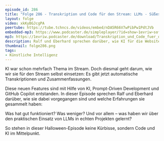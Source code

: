 ```yaml
---
episode_id: 286 
title: "Folge 286 - Transkription und Code für den Stream: LLMs - Süßes oder Saures?"
layout: folge
video: xkKyBGJcgPA
peertube: https://tube.tchncs.de/videos/embed/nDA5R66V7wPibPw1PdtJVb
embedded-mp3: https://www.podcaster.de/simpleplayer/?id=show~1evriw~software-architektur-im-stream~pod-d364093d50c8884e98cb55727a98&v=1761932661
mp3: https://1evriw.podcaster.de/download/Transkription_und_Code_fuer_den_Stream_LLMs_-_Suesses_oder_Saures.mp3
description: Ralf und Eberhard sprechen darüber, wie KI für die Website im Stream genutzt wird und was sie dabei gelernt haben.
thumbnail: folge286.png
tags:
- Künstliche Intelligenz
---
```


KI war schon mehrfach Thema im Stream. Doch diesmal geht darum, wie
wir sie für den Stream selbst einsetzen: Es gibt jetzt automatische
Transkriptionen und Zusammenfassungen.

Diese neuen Features sind mit Hilfe von KI, Prompt-Driven Development
und GitHub Copilot entstanden. In dieser Episode sprechen Ralf und
Eberhard darüber, wie sie dabei vorgegangen sind und welche
Erfahrungen sie gesammelt haben:

Was hat gut funktioniert? Was weniger? Und vor allem – was haben wir
über den praktischen Einsatz von LLMs in echten Projekten gelernt?

So stehen in dieser Halloween-Episode keine Kürbisse, sondern Code und
KI im Mittelpunkt.
